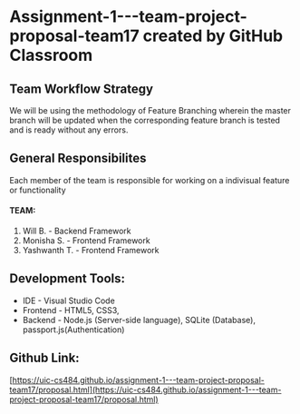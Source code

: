 # Assignment-1---team-project-proposal-team17 created by GitHub Classroom

## Team Workflow Strategy

We will be using the methodology of Feature Branching wherein the master branch will be updated when the corresponding feature branch is tested and is ready without any errors.

## General Responsibilites

Each member of the team is responsible for working on a indivisual feature or functionality

#### **TEAM:**
1. Will B. - Backend Framework
2. Monisha S. - Frontend Framework
3. Yashwanth T. - Frontend Framework

## Development Tools:
* IDE - Visual Studio Code
* Frontend - HTML5, CSS3,
* Backend - Node.js (Server-side language), SQLite (Database), passport.js(Authentication)

## Github Link:
[https://uic-cs484.github.io/assignment-1---team-project-proposal-team17/proposal.html](https://uic-cs484.github.io/assignment-1---team-project-proposal-team17/proposal.html)
